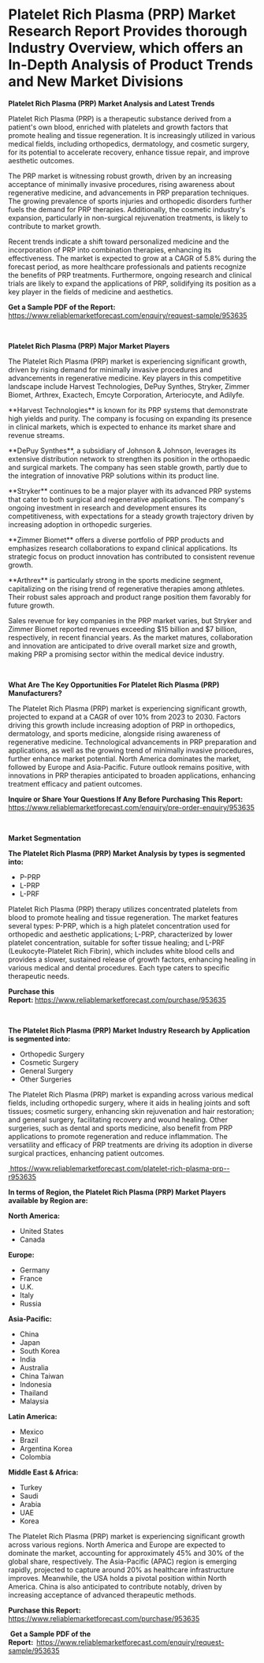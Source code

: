 <p><h1>Platelet Rich Plasma (PRP) Market Research Report Provides thorough Industry Overview, which offers an In-Depth Analysis of Product Trends and New Market Divisions</h1></p><p><strong>Platelet Rich Plasma (PRP) Market Analysis and Latest Trends</strong></p>
<p><p>Platelet Rich Plasma (PRP) is a therapeutic substance derived from a patient's own blood, enriched with platelets and growth factors that promote healing and tissue regeneration. It is increasingly utilized in various medical fields, including orthopedics, dermatology, and cosmetic surgery, for its potential to accelerate recovery, enhance tissue repair, and improve aesthetic outcomes.</p><p>The PRP market is witnessing robust growth, driven by an increasing acceptance of minimally invasive procedures, rising awareness about regenerative medicine, and advancements in PRP preparation techniques. The growing prevalence of sports injuries and orthopedic disorders further fuels the demand for PRP therapies. Additionally, the cosmetic industry's expansion, particularly in non-surgical rejuvenation treatments, is likely to contribute to market growth.</p><p>Recent trends indicate a shift toward personalized medicine and the incorporation of PRP into combination therapies, enhancing its effectiveness. The market is expected to grow at a CAGR of 5.8% during the forecast period, as more healthcare professionals and patients recognize the benefits of PRP treatments. Furthermore, ongoing research and clinical trials are likely to expand the applications of PRP, solidifying its position as a key player in the fields of medicine and aesthetics.</p></p>
<p><strong>Get a Sample PDF of the Report:&nbsp;</strong> <a href="https://www.reliablemarketforecast.com/enquiry/request-sample/953635?utm_campaign=3121&utm_medium=2&utm_source=Github&utm_content=ia&utm_term=19042025&utm_id=platelet-rich-plasma-prp">https://www.reliablemarketforecast.com/enquiry/request-sample/953635</a></p>
<p>&nbsp;</p>
<p><strong>Platelet Rich Plasma (PRP) Major Market Players</strong></p>
<p><p>The Platelet Rich Plasma (PRP) market is experiencing significant growth, driven by rising demand for minimally invasive procedures and advancements in regenerative medicine. Key players in this competitive landscape include Harvest Technologies, DePuy Synthes, Stryker, Zimmer Biomet, Arthrex, Exactech, Emcyte Corporation, Arteriocyte, and Adilyfe.</p><p>**Harvest Technologies** is known for its PRP systems that demonstrate high yields and purity. The company is focusing on expanding its presence in clinical markets, which is expected to enhance its market share and revenue streams. </p><p>**DePuy Synthes**, a subsidiary of Johnson & Johnson, leverages its extensive distribution network to strengthen its position in the orthopaedic and surgical markets. The company has seen stable growth, partly due to the integration of innovative PRP solutions within its product line.</p><p>**Stryker** continues to be a major player with its advanced PRP systems that cater to both surgical and regenerative applications. The company's ongoing investment in research and development ensures its competitiveness, with expectations for a steady growth trajectory driven by increasing adoption in orthopedic surgeries.</p><p>**Zimmer Biomet** offers a diverse portfolio of PRP products and emphasizes research collaborations to expand clinical applications. Its strategic focus on product innovation has contributed to consistent revenue growth.</p><p>**Arthrex** is particularly strong in the sports medicine segment, capitalizing on the rising trend of regenerative therapies among athletes. Their robust sales approach and product range position them favorably for future growth.</p><p>Sales revenue for key companies in the PRP market varies, but Stryker and Zimmer Biomet reported revenues exceeding $15 billion and $7 billion, respectively, in recent financial years. As the market matures, collaboration and innovation are anticipated to drive overall market size and growth, making PRP a promising sector within the medical device industry.</p></p>
<p>&nbsp;</p>
<p><strong>What Are The Key Opportunities For Platelet Rich Plasma (PRP) Manufacturers?</strong></p>
<p><p>The Platelet Rich Plasma (PRP) market is experiencing significant growth, projected to expand at a CAGR of over 10% from 2023 to 2030. Factors driving this growth include increasing adoption of PRP in orthopedics, dermatology, and sports medicine, alongside rising awareness of regenerative medicine. Technological advancements in PRP preparation and applications, as well as the growing trend of minimally invasive procedures, further enhance market potential. North America dominates the market, followed by Europe and Asia-Pacific. Future outlook remains positive, with innovations in PRP therapies anticipated to broaden applications, enhancing treatment efficacy and patient outcomes.</p></p>
<p><strong>Inquire or Share Your Questions If Any Before Purchasing This Report:</strong> <a href="https://www.reliablemarketforecast.com/enquiry/pre-order-enquiry/953635?utm_campaign=3121&utm_medium=2&utm_source=Github&utm_content=ia&utm_term=19042025&utm_id=platelet-rich-plasma-prp">https://www.reliablemarketforecast.com/enquiry/pre-order-enquiry/953635</a></p>
<p>&nbsp;</p>
<p><strong>Market Segmentation</strong></p>
<p><strong>The Platelet Rich Plasma (PRP) Market Analysis by types is segmented into:</strong></p>
<p><ul><li>P-PRP</li><li>L-PRP</li><li>L-PRF</li></ul></p>
<p><p>Platelet Rich Plasma (PRP) therapy utilizes concentrated platelets from blood to promote healing and tissue regeneration. The market features several types: P-PRP, which is a high platelet concentration used for orthopedic and aesthetic applications; L-PRP, characterized by lower platelet concentration, suitable for softer tissue healing; and L-PRF (Leukocyte-Platelet Rich Fibrin), which includes white blood cells and provides a slower, sustained release of growth factors, enhancing healing in various medical and dental procedures. Each type caters to specific therapeutic needs.</p></p>
<p><strong>Purchase this Report:&nbsp;</strong><a href="https://www.reliablemarketforecast.com/purchase/953635?utm_campaign=3121&utm_medium=2&utm_source=Github&utm_content=ia&utm_term=19042025&utm_id=platelet-rich-plasma-prp">https://www.reliablemarketforecast.com/purchase/953635</a></p>
<p>&nbsp;</p>
<p><strong>The Platelet Rich Plasma (PRP) Market Industry Research by Application is segmented into:</strong></p>
<p><ul><li>Orthopedic Surgery</li><li>Cosmetic Surgery</li><li>General Surgery</li><li>Other Surgeries</li></ul></p>
<p><p>The Platelet Rich Plasma (PRP) market is expanding across various medical fields, including orthopedic surgery, where it aids in healing joints and soft tissues; cosmetic surgery, enhancing skin rejuvenation and hair restoration; and general surgery, facilitating recovery and wound healing. Other surgeries, such as dental and sports medicine, also benefit from PRP applications to promote regeneration and reduce inflammation. The versatility and efficacy of PRP treatments are driving its adoption in diverse surgical practices, enhancing patient outcomes.</p></p>
<p><a href="https://www.reliablemarketforecast.com/platelet-rich-plasma-prp--r953635?utm_campaign=3121&utm_medium=2&utm_source=Github&utm_content=ia&utm_term=19042025&utm_id=platelet-rich-plasma-prp">&nbsp;https://www.reliablemarketforecast.com/platelet-rich-plasma-prp--r953635</a></p>
<p><strong>In terms of Region, the Platelet Rich Plasma (PRP) Market Players available by Region are:</strong></p>
<p>
    <p> <strong> North America: </strong>
        <ul>
            <li>United States</li>
            <li>Canada</li>
        </ul>
        </p> 
    <p> <strong> Europe: </strong>
        <ul>
            <li>Germany</li>
            <li>France</li>
            <li>U.K.</li>
            <li>Italy</li>
            <li>Russia</li>
        </ul>
        </p> 
    <p> <strong> Asia-Pacific: </strong>
        <ul>
            <li>China</li>
            <li>Japan</li>
            <li>South Korea</li>
            <li>India</li>
            <li>Australia</li>
            <li>China Taiwan</li>
            <li>Indonesia</li>
            <li>Thailand</li>
            <li>Malaysia</li>
        </ul>
        </p> 
    <p> <strong> Latin America: </strong>
        <ul>
            <li>Mexico</li>
            <li>Brazil</li>
            <li>Argentina Korea</li>
            <li>Colombia</li>
        </ul>
        </p> 
    <p> <strong> Middle East & Africa: </strong>
        <ul>
            <li>Turkey</li>
            <li>Saudi</li>
            <li>Arabia</li>
            <li>UAE</li>
            <li>Korea</li>
        </ul>
    </p>
    </p>
<p><p>The Platelet Rich Plasma (PRP) market is experiencing significant growth across various regions. North America and Europe are expected to dominate the market, accounting for approximately 45% and 30% of the global share, respectively. The Asia-Pacific (APAC) region is emerging rapidly, projected to capture around 20% as healthcare infrastructure improves. Meanwhile, the USA holds a pivotal position within North America. China is also anticipated to contribute notably, driven by increasing acceptance of advanced therapeutic methods.</p></p>
<p><strong>Purchase this Report: </strong><a href="https://www.reliablemarketforecast.com/purchase/953635?utm_campaign=3121&utm_medium=2&utm_source=Github&utm_content=ia&utm_term=19042025&utm_id=platelet-rich-plasma-prp">https://www.reliablemarketforecast.com/purchase/953635</a></p>
<p>&nbsp;<strong>Get a Sample PDF of the Report:&nbsp;&nbsp;</strong><a href="https://www.reliablemarketforecast.com/enquiry/request-sample/953635?utm_campaign=3121&utm_medium=2&utm_source=Github&utm_content=ia&utm_term=19042025&utm_id=platelet-rich-plasma-prp">https://www.reliablemarketforecast.com/enquiry/request-sample/953635</a></p>
<p><strong></strong></p>
<p><p></p><p></p><p></p></p>